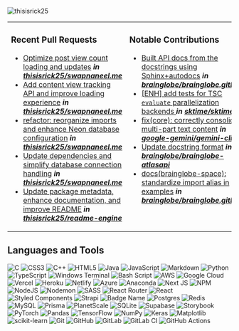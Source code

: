 ![thisisrick25](https://komarev.com/ghpvc/?username=thisisrick25&label=Profile%20views&color=0e75b6&style=flat)

<table>
<tr>
<td valign="top">

<!-- PRS:START -->
### Recent Pull Requests

- [Optimize post view count loading and updates](https://github.com/thisisrick25/swapnaneel.me/pull/180) ***in [thisisrick25/swapnaneel.me](https://github.com/thisisrick25/swapnaneel.me)***
- [Add content view tracking API and improve loading experience](https://github.com/thisisrick25/swapnaneel.me/pull/179) ***in [thisisrick25/swapnaneel.me](https://github.com/thisisrick25/swapnaneel.me)***
- [refactor: reorganize imports and enhance Neon database configuration](https://github.com/thisisrick25/swapnaneel.me/pull/173) ***in [thisisrick25/swapnaneel.me](https://github.com/thisisrick25/swapnaneel.me)***
- [Update dependencies and simplify database connection handling](https://github.com/thisisrick25/swapnaneel.me/pull/172) ***in [thisisrick25/swapnaneel.me](https://github.com/thisisrick25/swapnaneel.me)***
- [Update package metadata, enhance documentation, and improve README](https://github.com/thisisrick25/readme-engine/pull/15) ***in [thisisrick25/readme-engine](https://github.com/thisisrick25/readme-engine)***
<!-- PRS:END -->

</td>
<td valign="top">

<!-- NOTABLE-CONTRIBUTIONS:START -->
### Notable Contributions

- [Built API docs from the docstrings using Sphinx+autodocs](https://github.com/brainglobe/brainglobe.github.io/pull/329) ***in [brainglobe/brainglobe.github.io](https://github.com/brainglobe/brainglobe.github.io)***
- [[ENH] add tests for TSC `evaluate` parallelization backends ](https://github.com/sktime/sktime/pull/8737) ***in [sktime/sktime](https://github.com/sktime/sktime)***
- [fix(core): correctly consolidate multi-part text content](https://github.com/google-gemini/gemini-cli/pull/6235) ***in [google-gemini/gemini-cli](https://github.com/google-gemini/gemini-cli)***
- [Update docstring format](https://github.com/brainglobe/brainglobe-atlasapi/pull/584) ***in [brainglobe/brainglobe-atlasapi](https://github.com/brainglobe/brainglobe-atlasapi)***
- [docs(brainglobe-space): standardize import alias in examples](https://github.com/brainglobe/brainglobe.github.io/pull/350) ***in [brainglobe/brainglobe.github.io](https://github.com/brainglobe/brainglobe.github.io)***
<!-- NOTABLE-CONTRIBUTIONS:END -->

</td>
</tr>
</table>

## Languages and Tools

![C](https://img.shields.io/badge/c-%2300599C.svg?style=flat&logo=c&logoColor=white) ![CSS3](https://img.shields.io/badge/css3-%231572B6.svg?style=flat&logo=css3&logoColor=white) ![C++](https://img.shields.io/badge/c++-%2300599C.svg?style=flat&logo=c%2B%2B&logoColor=white) ![HTML5](https://img.shields.io/badge/html5-%23E34F26.svg?style=flat&logo=html5&logoColor=white) ![Java](https://img.shields.io/badge/java-%23ED8B00.svg?style=flat&logo=openjdk&logoColor=white) ![JavaScript](https://img.shields.io/badge/javascript-%23323330.svg?style=flat&logo=javascript&logoColor=%23F7DF1E) ![Markdown](https://img.shields.io/badge/markdown-%23000000.svg?style=flat&logo=markdown&logoColor=white) ![Python](https://img.shields.io/badge/python-3670A0?style=flat&logo=python&logoColor=ffdd54) ![TypeScript](https://img.shields.io/badge/typescript-%23007ACC.svg?style=flat&logo=typescript&logoColor=white) ![Windows Terminal](https://img.shields.io/badge/Windows%20Terminal-%234D4D4D.svg?style=flat&logo=windows-terminal&logoColor=white) ![Bash Script](https://img.shields.io/badge/bash_script-%23121011.svg?style=flat&logo=gnu-bash&logoColor=white) ![AWS](https://img.shields.io/badge/AWS-%23FF9900.svg?style=flat&logo=amazon-aws&logoColor=white) ![Google Cloud](https://img.shields.io/badge/GoogleCloud-%234285F4.svg?style=flat&logo=google-cloud&logoColor=white) ![Vercel](https://img.shields.io/badge/vercel-%23000000.svg?style=flat&logo=vercel&logoColor=white) ![Heroku](https://img.shields.io/badge/heroku-%23430098.svg?style=flat&logo=heroku&logoColor=white) ![Netlify](https://img.shields.io/badge/netlify-%23000000.svg?style=flat&logo=netlify&logoColor=#00C7B7) ![Azure](https://img.shields.io/badge/azure-%230072C6.svg?style=flat&logo=microsoftazure&logoColor=white) ![Anaconda](https://img.shields.io/badge/Anaconda-%2344A833.svg?style=flat&logo=anaconda&logoColor=white) ![Next JS](https://img.shields.io/badge/Next-black?style=flat&logo=next.js&logoColor=white) ![NPM](https://img.shields.io/badge/NPM-%23CB3837.svg?style=flat&logo=npm&logoColor=white) ![NodeJS](https://img.shields.io/badge/node.js-6DA55F?style=flat&logo=node.js&logoColor=white) ![Nodemon](https://img.shields.io/badge/NODEMON-%23323330.svg?style=flat&logo=nodemon&logoColor=%BBDEAD) ![SASS](https://img.shields.io/badge/SASS-hotpink.svg?style=flat&logo=SASS&logoColor=white) ![React Router](https://img.shields.io/badge/React_Router-CA4245?style=flat&logo=react-router&logoColor=white) ![React](https://img.shields.io/badge/react-%2320232a.svg?style=flat&logo=react&logoColor=%2361DAFB) ![Styled Components](https://img.shields.io/badge/styled--components-DB7093?style=flat&logo=styled-components&logoColor=white) ![Strapi](https://img.shields.io/badge/strapi-%232E7EEA.svg?style=flat&logo=strapi&logoColor=white) ![Badge Name](https://img.shields.io/badge/tRPC-%232596BE.svg?style=flat&logo=tRPC&logoColor=white) ![Postgres](https://img.shields.io/badge/postgres-%23316192.svg?style=flat&logo=postgresql&logoColor=white) ![Redis](https://img.shields.io/badge/redis-%23DD0031.svg?style=flat&logo=redis&logoColor=white) ![MySQL](https://img.shields.io/badge/mysql-4479A1.svg?style=flat&logo=mysql&logoColor=white) ![Prisma](https://img.shields.io/badge/Prisma-3982CE?style=flat&logo=Prisma&logoColor=white) ![PlanetScale](https://img.shields.io/badge/planetscale-%23000000.svg?style=flat&logo=planetscale&logoColor=white) ![SQLite](https://img.shields.io/badge/sqlite-%2307405e.svg?style=flat&logo=sqlite&logoColor=white) ![Supabase](https://img.shields.io/badge/Supabase-3ECF8E?style=flat&logo=supabase&logoColor=white) ![Storybook](https://img.shields.io/badge/-Storybook-FF4785?style=flat&logo=storybook&logoColor=white) ![PyTorch](https://img.shields.io/badge/PyTorch-%23EE4C2C.svg?style=flat&logo=PyTorch&logoColor=white) ![Pandas](https://img.shields.io/badge/pandas-%23150458.svg?style=flat&logo=pandas&logoColor=white) ![TensorFlow](https://img.shields.io/badge/TensorFlow-%23FF6F00.svg?style=flat&logo=TensorFlow&logoColor=white) ![NumPy](https://img.shields.io/badge/numpy-%23013243.svg?style=flat&logo=numpy&logoColor=white) ![Keras](https://img.shields.io/badge/Keras-%23D00000.svg?style=flat&logo=Keras&logoColor=white) ![Matplotlib](https://img.shields.io/badge/Matplotlib-%23ffffff.svg?style=flat&logo=Matplotlib&logoColor=black) ![scikit-learn](https://img.shields.io/badge/scikit--learn-%23F7931E.svg?style=flat&logo=scikit-learn&logoColor=white) ![Git](https://img.shields.io/badge/git-%23F05033.svg?style=flat&logo=git&logoColor=white) ![GitHub](https://img.shields.io/badge/github-%23121011.svg?style=flat&logo=github&logoColor=white) ![GitLab](https://img.shields.io/badge/gitlab-%23181717.svg?style=flat&logo=gitlab&logoColor=white) ![GitLab CI](https://img.shields.io/badge/gitlab%20CI-%23181717.svg?style=flat&logo=gitlab&logoColor=white) ![GitHub Actions](https://img.shields.io/badge/github%20actions-%232671E5.svg?style=flat&logo=githubactions&logoColor=white)
